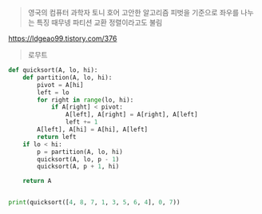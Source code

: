 > 영국의 컴퓨터 과학자 토니 호어 고안한 알고리즘 
> 피벗을 기준으로 좌우를 나누는 특징 때무넹 파티션 교환 정렬이라고도 불림

https://ldgeao99.tistory.com/376

> 로무트
```python
def quicksort(A, lo, hi):
    def partition(A, lo, hi):
        pivot = A[hi]
        left = lo
        for right in range(lo, hi):
            if A[right] < pivot:
                A[left], A[right] = A[right], A[left]
                left += 1
        A[left], A[hi] = A[hi], A[left]
        return left
    if lo < hi:
        p = partition(A, lo, hi)
        quicksort(A, lo, p - 1)
        quicksort(A, p + 1, hi)

    return A


print(quicksort([4, 8, 7, 1, 3, 5, 6, 4], 0, 7))
```
